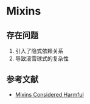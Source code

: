 # Mixins

## 存在问题

1. 引入了隐式依赖关系
2. 导致滚雪球式的复杂性


## 参考文献

- [Mixins Considered Harmful](https://zh-hans.reactjs.org/blog/2016/07/13/mixins-considered-harmful.html)

